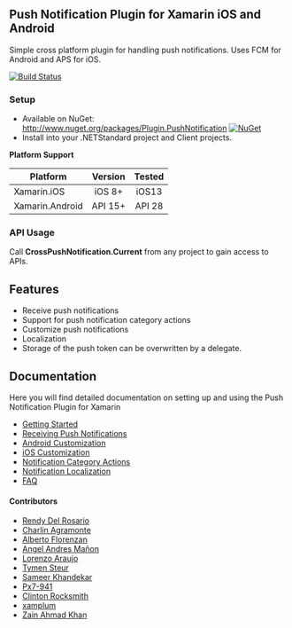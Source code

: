 ## Push Notification Plugin for Xamarin iOS and Android
Simple cross platform plugin for handling push notifications. Uses FCM for Android and APS for iOS.

[![Build Status](https://dev.azure.com/CrossGeeks/Plugins/_apis/build/status/PushNotification%20Plugin%20CI%20Pipeline?branchName=master)](https://dev.azure.com/CrossGeeks/Plugins/_build/latest?definitionId=4&branchName=master)

### Setup
* Available on NuGet: http://www.nuget.org/packages/Plugin.PushNotification [![NuGet](https://img.shields.io/nuget/v/Plugin.PushNotification.svg?label=NuGet)](https://www.nuget.org/packages/Plugin.PushNotification/)
* Install into your .NETStandard project and Client projects.

**Platform Support**

|Platform|Version|Tested
| ------------------- | :------------------: | :-------------------: |
|Xamarin.iOS|iOS 8+|iOS13|
|Xamarin.Android|API 15+|API 28|

### API Usage

Call **CrossPushNotification.Current** from any project to gain access to APIs.

## Features

- Receive push notifications
- Support for push notification category actions
- Customize push notifications
- Localization
- Storage of the push token can be overwritten by a delegate.


## Documentation

Here you will find detailed documentation on setting up and using the Push Notification Plugin for Xamarin

* [Getting Started](docs/GettingStarted.md)
* [Receiving Push Notifications](docs/ReceivingNotifications.md)
* [Android Customization](docs/AndroidCustomization.md)
* [iOS Customization](docs/iOSCustomization.md)
* [Notification Category Actions](docs/NotificationActions.md)
* [Notification Localization](docs/LocalizedPushNotifications.md)
* [FAQ](docs/FAQ.md)

#### Contributors

* [Rendy Del Rosario](https://github.com/rdelrosario)
* [Charlin Agramonte](https://github.com/char0394)
* [Alberto Florenzan](https://github.com/aflorenzan)
* [Angel Andres Mañon](https://github.com/AngelAndresM)
* [Lorenzo Araujo](https://github.com/valentineg8)
* [Tymen Steur](https://github.com/TymenSteur)
* [Sameer Khandekar](https://github.com/sameerkapps)
* [Px7-941](https://github.com/Px7-941)
* [Clinton Rocksmith](https://github.com/clintonrocksmith)
* [xamplum](https://github.com/xamplum)
* [Zain Ahmad Khan](https://github.com/zainniazi)

